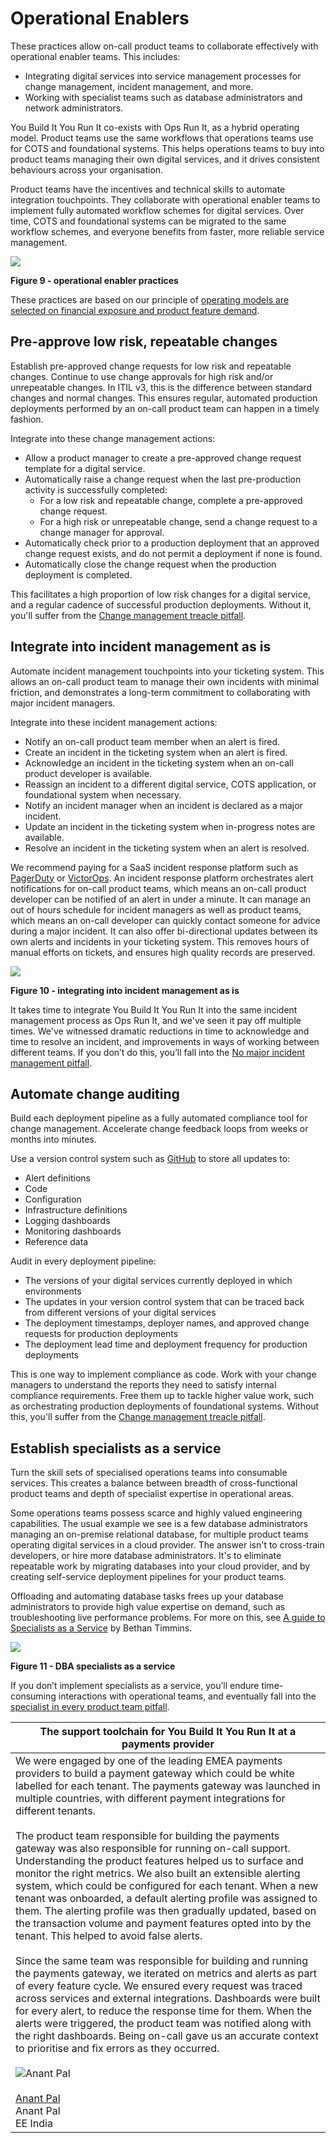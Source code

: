 # Operational Enablers

These practices allow on-call product teams to collaborate effectively with operational enabler teams. This includes:

* Integrating digital services into service management processes for change management, incident management, and more.
* Working with specialist teams such as database administrators and network administrators.

You Build It You Run It co-exists with Ops Run It, as a hybrid operating model. Product teams use the same workflows that operations teams use for COTS and foundational systems. This helps operations teams to buy into product teams managing their own digital services, and it drives consistent behaviours across your organisation.

Product teams have the incentives and technical skills to automate integration touchpoints. They collaborate with operational enabler teams to implement fully automated workflow schemes for digital services. Over time, COTS and foundational systems can be migrated to the same workflow schemes, and everyone benefits from faster, more reliable service management. 

![](../.gitbook/assets/practices/operational-enabler-practices.png)

**Figure 9 - operational enabler practices**

These practices are based on our principle of [operating models are selected on financial exposure and product feature demand](https://you-build-it-you-run-it.playbook.ee/principles#operating-models-are-selected-on-financial-exposure-and-product-feature-demand). 

## Pre-approve low risk, repeatable changes

Establish pre-approved change requests for low risk and repeatable changes. Continue to use change approvals for high risk and/or unrepeatable changes. In ITIL v3, this is the difference between standard changes and normal changes. This ensures regular, automated production deployments performed by an on-call product team can happen in a timely fashion. 

Integrate into these change management actions:

* Allow a product manager to create a pre-approved change request template for a digital service.
* Automatically raise a change request when the last pre-production activity is successfully completed:
    * For a low risk and repeatable change, complete a pre-approved change request.
    * For a high risk or unrepeatable change, send a change request to a change manager for approval. 
* Automatically check prior to a production deployment that an approved change request exists, and do not permit a deployment if none is found.
* Automatically close the change request when the production deployment is completed.

This facilitates a high proportion of low risk changes for a digital service, and a regular cadence of successful production deployments. Without it, you'll suffer from the [Change management treacle pitfall](https://you-build-it-you-run-it.playbook.ee/pitfalls#change-management-treacle).

## Integrate into incident management as is

Automate incident management touchpoints into your ticketing system. This allows an on-call product team to manage their own incidents with minimal friction, and demonstrates a long-term commitment to collaborating with major incident managers.

Integrate into these incident management actions:

* Notify an on-call product team member when an alert is fired.
* Create an incident in the ticketing system when an alert is fired.
* Acknowledge an incident in the ticketing system when an on-call product developer is available.
* Reassign an incident to a different digital service, COTS application, or foundational system when necessary.
* Notify an incident manager when an incident is declared as a major incident.
* Update an incident in the ticketing system when in-progress notes are available.
* Resolve an incident in the ticketing system when an alert is resolved.

We recommend paying for a SaaS incident response platform such as [PagerDuty](http://www.pagerduty.com/) or [VictorOps](http://www.victorops.com). An incident response platform orchestrates alert notifications for on-call product teams, which means an on-call product developer can be notified of an alert in under a minute. It can manage an out of hours schedule for incident managers as well as product teams, which means an on-call developer can quickly contact someone for advice during a major incident. It can also offer bi-directional updates between its own alerts and incidents in your ticketing system. This removes hours of manual efforts on tickets, and ensures high quality records are preserved.

![](../.gitbook/assets/practices/integrating-into-incident-management-as-is.png)

**Figure 10 - integrating into incident management as is**

It takes time to integrate You Build It You Run It into the same incident management process as Ops Run It, and we've seen it pay off multiple times. We've witnessed dramatic reductions in time to acknowledge and time to resolve an incident, and improvements in ways of working between different teams. If you don’t do this, you’ll fall into the [No major incident management pitfall](https://you-build-it-you-run-it.playbook.ee/pitfalls#no-major-incident-management).

## Automate change auditing

Build each deployment pipeline as a fully automated compliance tool for change management. Accelerate change feedback loops from weeks or months into minutes.

Use a version control system such as [GitHub](https://github.com/) to store all updates to:

* Alert definitions
* Code
* Configuration 
* Infrastructure definitions
* Logging dashboards
* Monitoring dashboards
* Reference data

Audit in every deployment pipeline:  

* The versions of your digital services currently deployed in which environments
* The updates in your version control system that can be traced back from different versions of your digital services
* The deployment timestamps, deployer names, and approved change requests for production deployments
* The deployment lead time and deployment frequency for production deployments 

This is one way to implement compliance as code. Work with your change managers to understand the reports they need to satisfy internal compliance requirements. Free them up to tackle higher value work, such as orchestrating production deployments of foundational systems. Without this, you'll suffer from the [Change management treacle pitfall](https://you-build-it-you-run-it.playbook.ee/pitfalls#change-management-treacle). 

## Establish specialists as a service

Turn the skill sets of specialised operations teams into consumable services. This creates a balance between breadth of cross-functional product teams and depth of specialist expertise in operational areas. 

Some operations teams possess scarce and highly valued engineering capabilities. The usual example we see is a few database administrators managing an on-premise relational database, for multiple product teams operating digital services in a cloud provider. The answer isn't to cross-train developers, or hire more database administrators. It's to eliminate repeatable work by migrating databases into your cloud provider, and by creating self-service deployment pipelines for your product teams. 

Offloading and automating database tasks frees up your database administrators to provide high value expertise on demand, such as troubleshooting live performance problems. For more on this, see [A guide to Specialists as a Service](https://www.equalexperts.com/blog/our-thinking/a-guide-to-specialists-as-a-service) by Bethan Timmins.

![](../.gitbook/assets/practices/dba-specialists-as-a-service.png)

**Figure 11 - DBA specialists as a service**

If you don’t implement specialists as a service, you’ll endure time-consuming interactions with operational teams, and eventually fall into the [specialist in every product team pitfall](https://you-build-it-you-run-it.playbook.ee/pitfalls#a-specialist-for-every-product-team).

|The support toolchain for You Build It You Run It at a payments provider|
|---|
|We were engaged by one of the leading EMEA payments providers to build a payment gateway which could be white labelled for each tenant. The payments gateway was launched in multiple countries, with different payment integrations for different tenants.<br><br>The product team responsible for building the payments gateway was also responsible for running on-call support. Understanding the product features helped us to surface and monitor the right metrics. We also built an extensible alerting system, which could be configured for each tenant. When a new tenant was onboarded, a default alerting profile was assigned to them. The alerting profile was then gradually updated, based on the transaction volume and payment features opted into by the tenant. This helped to avoid false alerts.<br><br>Since the same team was responsible for building and running the payments gateway, we iterated on metrics and alerts as part of every feature cycle. We ensured every request was traced across services and external integrations. Dashboards were built for every alert, to reduce the response time for them. When the alerts were triggered, the product team was notified along with the right dashboards. Being on-call gave us an accurate context to prioritise and fix errors as they occurred.<br><br>![Anant Pal](../.gitbook/assets/practices/anant-pal.jpg)<br><br>[Anant Pal](https://www.linkedin.com/in/anantkpal/)<br>Anant Pal<br>EE India|